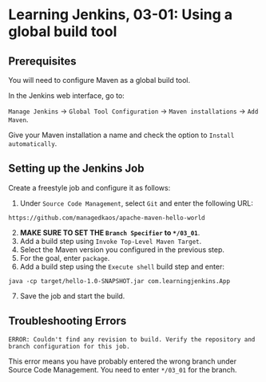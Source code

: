# Learning Jenkins, 03-01: Using a global build tool

## Prerequisites
You will need to configure Maven as a global build tool.

In the Jenkins web interface, go to:

`Manage Jenkins` -> `Global Tool Configuration` -> `Maven installations` -> `Add Maven`.

Give your Maven installation a name and check the option to `Install automatically`.

## Setting up the Jenkins Job
Create a freestyle job and configure it as follows:

1. Under `Source Code Management`, select `Git` and enter the following URL:
```
https://github.com/managedkaos/apache-maven-hello-world
```
2. **MAKE SURE TO SET THE `Branch Specifier` to `*/03_01`**.
3. Add a build step using `Invoke Top-Level Maven Target`.
4. Select the Maven version you configured in the previous step.
5. For the goal, enter `package`.
6. Add a build step using the `Execute shell` build step and enter:  
```
java -cp target/hello-1.0-SNAPSHOT.jar com.learningjenkins.App
```    
7. Save the job and start the build.

## Troubleshooting Errors
```
ERROR: Couldn't find any revision to build. Verify the repository and branch configuration for this job.
```
This error means you have probably entered the wrong branch under Source Code Management.  You need to enter `*/03_01` for the branch.

